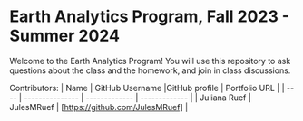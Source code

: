 # Earth Analytics Program, Fall 2023 - Summer 2024

Welcome to the Earth Analytics Program! You will use this repository to ask questions about the class and the homework, and join in class discussions.

Contributors:
| Name | GitHub Username |GitHub profile | Portfolio URL |
| ---- | --------------- | ------------- | ------------- |
| Juliana Ruef | JulesMRuef | [https://github.com/JulesMRuef] |

